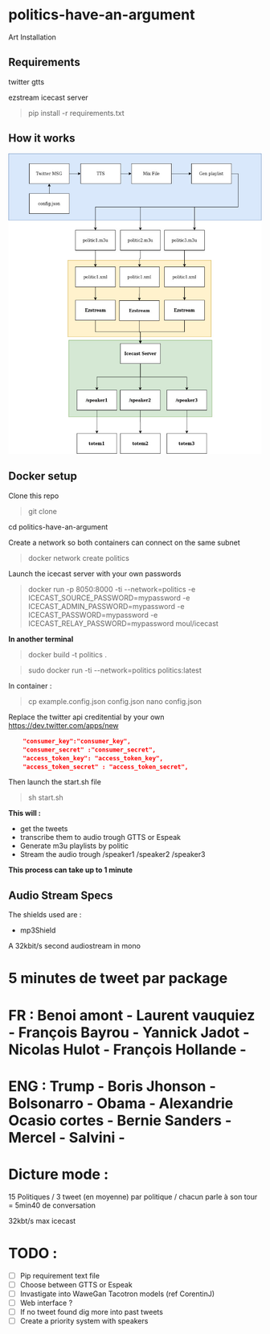 # politics-have-an-argument
Art Installation 

## Requirements
twitter
gtts

ezstream 
icecast server


> pip install -r requirements.txt

## How it works

![alt text](architecture.jpg)

## Docker setup
Clone this repo
> git clone

cd politics-have-an-argument


Create a network so both containers can connect on the same subnet
>docker network create politics

Launch the icecast server with your own passwords
>docker run -p 8050:8000 -ti  --network=politics -e ICECAST_SOURCE_PASSWORD=mypassword -e ICECAST_ADMIN_PASSWORD=mypassword -e ICECAST_PASSWORD=mypassword -e ICECAST_RELAY_PASSWORD=mypassword moul/icecast 



**In another terminal**

>docker build -t politics .

>sudo docker run -ti --network=politics politics:latest 

In container :

> cp example.config.json config.json
> nano config.json

Replace the twitter api creditential by your own
https://dev.twitter.com/apps/new
```json
    "consumer_key":"consumer_key",
    "consumer_secret" :"consumer_secret",
    "access_token_key": "access_token_key",
    "access_token_secret" : "access_token_secret",

```
Then launch the start.sh file
> sh start.sh

**This will :**
- get the tweets 
- transcribe them to audio trough GTTS or Espeak
- Generate m3u playlists by politic
- Stream the audio trough /speaker1 /speaker2 /speaker3

**This process can take up to 1 minute**

## Audio Stream Specs
The shields used are :
- mp3Shield

A 32kbit/s second audiostream in mono




# 5 minutes de tweet par package
# FR : Benoi amont - Laurent vauquiez - François Bayrou - Yannick Jadot - Nicolas Hulot - François Hollande - 
# ENG : Trump - Boris Jhonson - Bolsonarro - Obama - Alexandrie Ocasio cortes - Bernie Sanders - Mercel - Salvini - 
# Dicture mode : 

15 Politiques / 3 tweet (en moyenne) par politique / chacun parle à son tour  = 5min40 de conversation

32kbt/s max icecast


# TODO :
- [ ] Pip requirement text file
- [ ] Choose between GTTS or Espeak
- [ ] Invastigate into WaweGan Tacotron models (ref CorentinJ)
- [ ] Web interface ?
- [ ] If no tweet found dig more into past tweets
- [ ] Create a priority system with speakers